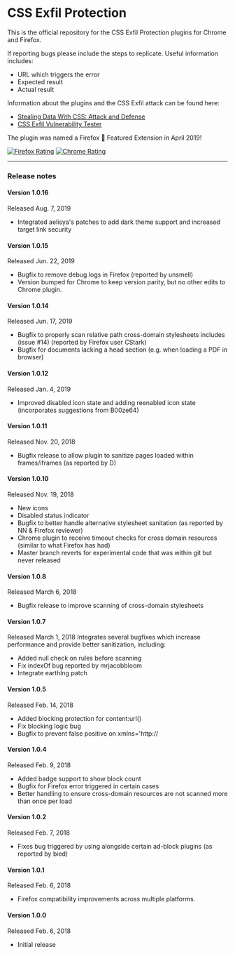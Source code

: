 # CSS Exfil Protection

This is the official repository for the CSS Exfil Protection plugins for Chrome and Firefox.

If reporting bugs please include the steps to replicate.  Useful information includes:
* URL which triggers the error
* Expected result
* Actual result

Information about the plugins and the CSS Exfil attack can be found here:
* [Stealing Data With CSS: Attack and Defense](https://www.mike-gualtieri.com/posts/stealing-data-with-css-attack-and-defense)
* [CSS Exfil Vulnerability Tester](https://www.mike-gualtieri.com/css-exfil-vulnerability-tester)

The plugin was named a Firefox :star2: Featured Extension in April 2019!

[![Firefox Rating](https://img.shields.io/amo/stars/css-exfil-protection.svg?label=Firefox)](https://addons.mozilla.org/en-US/firefox/addon/css-exfil-protection/)
[![Chrome Rating](https://img.shields.io/chrome-web-store/stars/ibeemfhcbbikonfajhamlkdgedmekifo.svg?label=Chrome)](https://chrome.google.com/webstore/detail/css-exfil-protection/ibeemfhcbbikonfajhamlkdgedmekifo)

---

### Release notes
#### Version 1.0.16
Released Aug. 7, 2019
* Integrated aelisya's patches to add dark theme support and increased target link security

#### Version 1.0.15
Released Jun. 22, 2019
* Bugfix to remove debug logs in Firefox (reported by unsmell)
* Version bumped for Chrome to keep version parity, but no other edits to Chrome plugin.

#### Version 1.0.14
Released Jun. 17, 2019
* Bugfix to properly scan relative path cross-domain stylesheets includes (issue #14) (reported by Firefox user CStark)
* Bugfix for documents lacking a head section (e.g. when loading a PDF in browser)

#### Version 1.0.12
Released Jan. 4, 2019
* Improved disabled icon state and adding reenabled icon state (incorporates suggestions from B00ze64)

#### Version 1.0.11
Released Nov. 20, 2018
* Bugfix release to allow plugin to sanitize pages loaded within frames/iframes (as reported by D)

#### Version 1.0.10
Released Nov. 19, 2018
* New icons
* Disabled status indicator
* Bugfix to better handle alternative stylesheet sanitation (as reported by NN & Firefox reviewer)
* Chrome plugin to receive timeout checks for cross domain resources (similar to what Firefox has had)
* Master branch reverts for experimental code that was within git but never released

#### Version 1.0.8
Released March 6, 2018
* Bugfix release to improve scanning of cross-domain stylesheets

#### Version 1.0.7
Released March 1, 2018
Integrates several bugfixes which increase performance and provide better sanitization, including:
* Added null check on rules before scanning
* Fix indexOf bug reported by mrjacobbloom
* Integrate earthlng patch

#### Version 1.0.5
Released Feb. 14, 2018
* Added blocking protection for content:url()
* Fix blocking logic bug
* Bugfix to prevent false positive on xmlns='http://

#### Version 1.0.4
Released Feb. 9, 2018
* Added badge support to show block count
* Bugfix for Firefox error triggered in certain cases
* Better handling to ensure cross-domain resources are not scanned more than once per load

#### Version 1.0.2
Released Feb. 7, 2018
* Fixes bug triggered by using alongside certain ad-block plugins (as reported by bied)

#### Version 1.0.1
Released Feb. 6, 2018
* Firefox compatibility improvements across multiple platforms.

#### Version 1.0.0
Released Feb. 6, 2018
* Initial release
